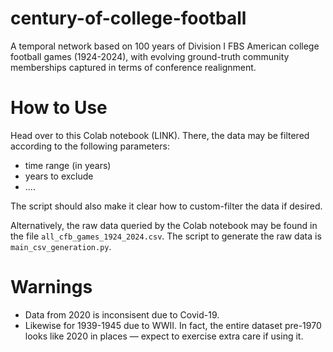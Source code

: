 # century-of-college-football
A temporal network based on 100 years of Division I FBS American college football games (1924-2024), with evolving ground-truth community memberships captured in terms of conference realignment. 

# How to Use
Head over to this Colab notebook (LINK). There, the data may be filtered according to the following parameters:
- time range (in years)
- years to exclude
- ....

The script should also make it clear how to custom-filter the data if desired. 


Alternatively, the raw data queried by the Colab notebook may be found in the file `all_cfb_games_1924_2024.csv`. The script to generate the raw data is `main_csv_generation.py`. 

# Warnings
- Data from 2020 is inconsisent due to Covid-19. 
- Likewise for 1939-1945 due to WWII. In fact, the entire dataset pre-1970 looks like 2020 in places — expect to exercise extra care if using it. 

